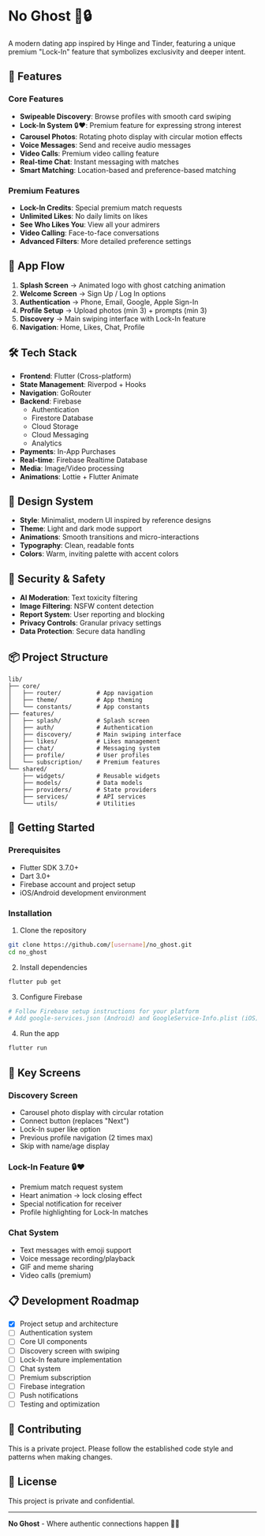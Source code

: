 
# No Ghost 👻🔒

A modern dating app inspired by Hinge and Tinder, featuring a unique premium "Lock-In" feature that symbolizes exclusivity and deeper intent.

## 🚀 Features

### Core Features
- **Swipeable Discovery**: Browse profiles with smooth card swiping
- **Lock-In System** 🔒❤️: Premium feature for expressing strong interest
- **Carousel Photos**: Rotating photo display with circular motion effects
- **Voice Messages**: Send and receive audio messages
- **Video Calls**: Premium video calling feature
- **Real-time Chat**: Instant messaging with matches
- **Smart Matching**: Location-based and preference-based matching

### Premium Features
- **Lock-In Credits**: Special premium match requests
- **Unlimited Likes**: No daily limits on likes
- **See Who Likes You**: View all your admirers
- **Video Calling**: Face-to-face conversations
- **Advanced Filters**: More detailed preference settings

## 📱 App Flow

1. **Splash Screen** → Animated logo with ghost catching animation
2. **Welcome Screen** → Sign Up / Log In options
3. **Authentication** → Phone, Email, Google, Apple Sign-In
4. **Profile Setup** → Upload photos (min 3) + prompts (min 3)
5. **Discovery** → Main swiping interface with Lock-In feature
6. **Navigation**: Home, Likes, Chat, Profile

## 🛠 Tech Stack

- **Frontend**: Flutter (Cross-platform)
- **State Management**: Riverpod + Hooks
- **Navigation**: GoRouter
- **Backend**: Firebase
  - Authentication
  - Firestore Database
  - Cloud Storage
  - Cloud Messaging
  - Analytics
- **Payments**: In-App Purchases
- **Real-time**: Firebase Realtime Database
- **Media**: Image/Video processing
- **Animations**: Lottie + Flutter Animate

## 🎨 Design System

- **Style**: Minimalist, modern UI inspired by reference designs
- **Theme**: Light and dark mode support
- **Animations**: Smooth transitions and micro-interactions
- **Typography**: Clean, readable fonts
- **Colors**: Warm, inviting palette with accent colors

## 🔐 Security & Safety

- **AI Moderation**: Text toxicity filtering
- **Image Filtering**: NSFW content detection
- **Report System**: User reporting and blocking
- **Privacy Controls**: Granular privacy settings
- **Data Protection**: Secure data handling

## 📦 Project Structure

```
lib/
├── core/
│   ├── router/          # App navigation
│   ├── theme/           # App theming
│   └── constants/       # App constants
├── features/
│   ├── splash/          # Splash screen
│   ├── auth/            # Authentication
│   ├── discovery/       # Main swiping interface
│   ├── likes/           # Likes management
│   ├── chat/            # Messaging system
│   ├── profile/         # User profiles
│   └── subscription/    # Premium features
└── shared/
    ├── widgets/         # Reusable widgets
    ├── models/          # Data models
    ├── providers/       # State providers
    ├── services/        # API services
    └── utils/           # Utilities
```

## 🚀 Getting Started

### Prerequisites
- Flutter SDK 3.7.0+
- Dart 3.0+
- Firebase account and project setup
- iOS/Android development environment

### Installation

1. Clone the repository
```bash
git clone https://github.com/[username]/no_ghost.git
cd no_ghost
```

2. Install dependencies
```bash
flutter pub get
```

3. Configure Firebase
```bash
# Follow Firebase setup instructions for your platform
# Add google-services.json (Android) and GoogleService-Info.plist (iOS)
```

4. Run the app
```bash
flutter run
```

## 🎯 Key Screens

### Discovery Screen
- Carousel photo display with circular rotation
- Connect button (replaces "Next")
- Lock-In super like option
- Previous profile navigation (2 times max)
- Skip with name/age display

### Lock-In Feature 🔒❤️
- Premium match request system
- Heart animation → lock closing effect
- Special notification for receiver
- Profile highlighting for Lock-In matches

### Chat System
- Text messages with emoji support
- Voice message recording/playback
- GIF and meme sharing
- Video calls (premium)

## 📋 Development Roadmap

- [x] Project setup and architecture
- [ ] Authentication system
- [ ] Core UI components
- [ ] Discovery screen with swiping
- [ ] Lock-In feature implementation
- [ ] Chat system
- [ ] Premium subscription
- [ ] Firebase integration
- [ ] Push notifications
- [ ] Testing and optimization

## 🤝 Contributing

This is a private project. Please follow the established code style and patterns when making changes.

## 📄 License

This project is private and confidential.

---

**No Ghost** - Where authentic connections happen 👻💕
